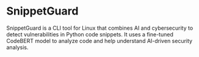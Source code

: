 # SnippetGuard
SnippetGuard is a CLI tool for Linux that combines AI and cybersecurity to detect vulnerabilities in Python code snippets. It uses a fine-tuned CodeBERT model to analyze code and help understand AI-driven security analysis.
